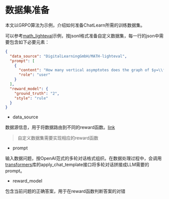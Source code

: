 # 数据集准备

本文以GRPO算法为示例，介绍如何准备ChatLearn所需的训练数据集。

可以参考[math_lighteval](https://github.com/alibaba/ChatLearn/blob/main/chatlearn/data/data_preprocess/math_lighteval.py)示例，按jsonl格式准备自定义数据集，每一行的json中需要包含如下必要元素：

```json
{
  "data_source": "DigitalLearningGmbH/MATH-lighteval",
  "prompt": [
    {
      "content": "How many vertical asymptotes does the graph of $y=\\frac{2}{x^2+x-6}$ have? Let's think step by step and output the final answer within \\boxed{}.",
      "role": "user"
    }
  ],
  "reward_model": {
    "ground_truth": "2",
    "style": "rule"
  }
}
```

- data_source

数据源信息，用于将数据路由到不同的reward函数。[link](https://github.com/alibaba/ChatLearn/blob/main/chatlearn/models/reward/rule_reward.py#L80)
> 自定义数据集需要实现相应的reward函数

- prompt

输入数据问题，按OpenAI范式的多轮对话格式组织。在数据处理过程中，会调用[transformers](https://github.com/huggingface/transformers)库的apply_chat_template接口将多轮对话拼接成LLM需要的prompt。

- reward_model

包含当前问题的正确答案，用于在reward函数判断答案的对错





